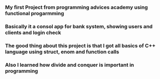 ### My first Project from programming advices academy using functional progarmming
### Basically it a consol app for bank system, showing users and clients and login check
### The good thing about this project is that I got all basics of C++ language using struct, enom and function calls
### Also I learned how divide and conquer is important in programming 
